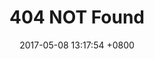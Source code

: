 ﻿---
layout: page
title: "404 NOT Found"
date: 2017-05-08 13:17:54 +0800
comments: false
categories: 
---
